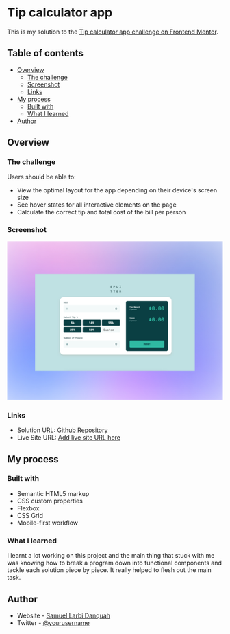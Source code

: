 # Tip calculator app

This is my solution to the [Tip calculator app challenge on Frontend Mentor](https://www.frontendmentor.io/challenges/tip-calculator-app-ugJNGbJUX).

## Table of contents

- [Overview](#overview)
  - [The challenge](#the-challenge)
  - [Screenshot](#screenshot)
  - [Links](#links)
- [My process](#my-process)
  - [Built with](#built-with)
  - [What I learned](#what-i-learned)
- [Author](#author)

## Overview

### The challenge

Users should be able to:

- View the optimal layout for the app depending on their device's screen size
- See hover states for all interactive elements on the page
- Calculate the correct tip and total cost of the bill per person

### Screenshot

![](./screenshot.jpg)

### Links

- Solution URL: [Github Repository](https://github.com/outHereSam/tip-calculator-app)
- Live Site URL: [Add live site URL here](https://your-live-site-url.com)

## My process

### Built with

- Semantic HTML5 markup
- CSS custom properties
- Flexbox
- CSS Grid
- Mobile-first workflow

### What I learned

I learnt a lot working on this project and the main thing that stuck with me was knowing how to break a program down into functional components and tackle each solution piece by piece. It really helped to flesh out the main task.

## Author

- Website - [Samuel Larbi Danquah](https://github.com/outHereSam)
- Twitter - [@yourusername](https://www.twitter.com/yourusername)


